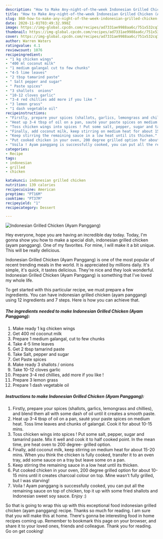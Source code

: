 ```yaml
---
description: "How to Make Any-night-of-the-week Indonesian Grilled Chicken (Ayam Panggang)"
title: "How to Make Any-night-of-the-week Indonesian Grilled Chicken (Ayam Panggang)"
slug: 860-how-to-make-any-night-of-the-week-indonesian-grilled-chicken-ayam-panggang
date: 2020-11-01T03:49:32.998Z
image: https://img-global.cpcdn.com/recipes/ad7331ae9988aa6c/751x532cq70/indonesian-grilled-chicken-ayam-panggang-recipe-main-photo.jpg
thumbnail: https://img-global.cpcdn.com/recipes/ad7331ae9988aa6c/751x532cq70/indonesian-grilled-chicken-ayam-panggang-recipe-main-photo.jpg
cover: https://img-global.cpcdn.com/recipes/ad7331ae9988aa6c/751x532cq70/indonesian-grilled-chicken-ayam-panggang-recipe-main-photo.jpg
author: Warren Waters
ratingvalue: 4.1
reviewcount: 1076
recipeingredient:
- "1 kg chicken wings"
- "400 ml coconut milk"
- "1 medium galangal cut to few chunks"
- "4-5 lime leaves"
- "2 tbsp tamarind paste"
- " Salt pepper and sugar"
- " Paste spices"
- "3 shallots  onions"
- "10-12 cloves garlic"
- "3-4 red chillies add more if you like "
- "3 lemon grass"
- "1 dash vegetable oil"
recipeinstructions:
- "Firstly, prepare your spices (shallots, garlics, lemongrass and chillies), and blend them all with some dash of oil until it creates a smooth paste."
- "Heat up 3-4 tbsp of oil on a pan, sauté your paste spices on medium heat. Toss lime leaves and chunks of galangal. Cook it for about 10-15 mins."
- "Toss chicken wings into spices ! Put some salt, pepper, sugar and tamarind paste. Mix it well and cook it to half cooked point. In the mean time, pre heat oven to 200 degree- grilled option."
- "Finally, add coconut milk, keep stirring on medium heat for about 15-20 mins. When you think the chicken is fully cooked, transfer it to an oven tray, add some sauce on a tray but leave some on a pan."
- "Keep stirring the remaining sauce in a low heat until its thicken."
- "Put cooked chicken in your oven, 200 degree grilled option for about 10-15 mins until it creates charcoal colour on top. Mine wasn’t fully grilled, but I was starving!"
- "Voila ! Ayam panggang is successfully cooked, you can put all the remaining sauce on top of chicken, top it up with some fried shallots and Indonesian sweet soy sauce. Enjoy :)"
categories:
- Recipe
tags:
- indonesian
- grilled
- chicken

katakunci: indonesian grilled chicken 
nutrition: 139 calories
recipecuisine: American
preptime: "PT16M"
cooktime: "PT37M"
recipeyield: "1"
recipecategory: Dessert

---
```



![Indonesian Grilled Chicken (Ayam Panggang)](https://img-global.cpcdn.com/recipes/ad7331ae9988aa6c/751x532cq70/indonesian-grilled-chicken-ayam-panggang-recipe-main-photo.jpg)

Hey everyone, hope you are having an incredible day today. Today, I'm gonna show you how to make a special dish, indonesian grilled chicken (ayam panggang). One of my favorites. For mine, I will make it a bit unique. This will be really delicious.

Indonesian Grilled Chicken (Ayam Panggang) is one of the most popular of recent trending meals in the world. It is appreciated by millions daily. It's simple, it's quick, it tastes delicious. They're nice and they look wonderful. Indonesian Grilled Chicken (Ayam Panggang) is something that I've loved my whole life.




To get started with this particular recipe, we must prepare a few ingredients. You can have indonesian grilled chicken (ayam panggang) using 12 ingredients and 7 steps. Here is how you can achieve that.

<!--inarticleads1-->

##### The ingredients needed to make Indonesian Grilled Chicken (Ayam Panggang):

1. Make ready 1 kg chicken wings
1. Get 400 ml coconut milk
1. Prepare 1 medium galangal, cut to few chunks
1. Take 4-5 lime leaves
1. Get 2 tbsp tamarind paste
1. Take  Salt, pepper and sugar
1. Get  Paste spices
1. Make ready 3 shallots / onions
1. Take 10-12 cloves garlic
1. Prepare 3-4 red chillies, add more if you like !
1. Prepare 3 lemon grass
1. Prepare 1 dash vegetable oil




<!--inarticleads2-->

##### Instructions to make Indonesian Grilled Chicken (Ayam Panggang):

1. Firstly, prepare your spices (shallots, garlics, lemongrass and chillies), and blend them all with some dash of oil until it creates a smooth paste.
1. Heat up 3-4 tbsp of oil on a pan, sauté your paste spices on medium heat. Toss lime leaves and chunks of galangal. Cook it for about 10-15 mins.
1. Toss chicken wings into spices ! Put some salt, pepper, sugar and tamarind paste. Mix it well and cook it to half cooked point. In the mean time, pre heat oven to 200 degree- grilled option.
1. Finally, add coconut milk, keep stirring on medium heat for about 15-20 mins. When you think the chicken is fully cooked, transfer it to an oven tray, add some sauce on a tray but leave some on a pan.
1. Keep stirring the remaining sauce in a low heat until its thicken.
1. Put cooked chicken in your oven, 200 degree grilled option for about 10-15 mins until it creates charcoal colour on top. Mine wasn’t fully grilled, but I was starving!
1. Voila ! Ayam panggang is successfully cooked, you can put all the remaining sauce on top of chicken, top it up with some fried shallots and Indonesian sweet soy sauce. Enjoy :)




So that is going to wrap this up with this exceptional food indonesian grilled chicken (ayam panggang) recipe. Thanks so much for reading. I am sure that you will make this at home. There's gonna be interesting food in home recipes coming up. Remember to bookmark this page on your browser, and share it to your loved ones, friends and colleague. Thank you for reading. Go on get cooking!
